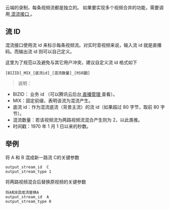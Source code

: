 云端的录制，每条视频流都是独立的。
如果要实现多个视频合并的功能，需要调用[ 混流接口 ](https://cloud.tencent.com/document/product/267/8832)。

## 流 ID

混流接口使用流 id 来标示每条视频流。对实时音视频来说，输入流 id 就是直播码。而输出流 id 则可以自己定义。

这里为了规范以及避免与其它用户冲突，建议自定义流 id 格式如下
```
[BIZID]_MIX_[底流id]_[混流数量]_[时间戳]
```

>说明：
- BIZID： 业务 id （可以腾讯云后台[ 直播管理 ](https://console.cloud.tencent.com/live/livecodemanage)查看）。
- MIX：固定前缀，表明该流为混流产生。
- 底流 id：作为混流底流（背景主流）的流 id（如果超过 80 字节，取前 80 字节）。
- 混流数量：若该视频流为两路视频流混合产生则为 2，以此类推。
- 时间戳：1970 年 1 月 1 日以来的秒数。

## 举例

将 A 和 B 混成新一路流 C的关键参数

```
output_stream_id  C
output_stream_type 1
```
将两路视频混合后替换原视频的关键参数

```
将A和B混成流替换A
output_stream_id  A
output_stream_type 0
```


